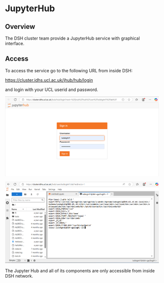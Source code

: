 # JupyterHub

## Overview

The DSH cluster team provide a JupyterHub service with graphical interface.

## Access

To access the service go to the following URL from inside DSH:

<https://cluster.idhs.ucl.ac.uk/jhub/hub/login>

and login with your UCL userid and password.

![JupyterHub_login](img/JupyterHub_login.png)

![JupyterHub](img/JupyterHub.png)

The Jupyter Hub and all of its components are only accessible from inside DSH network. 


